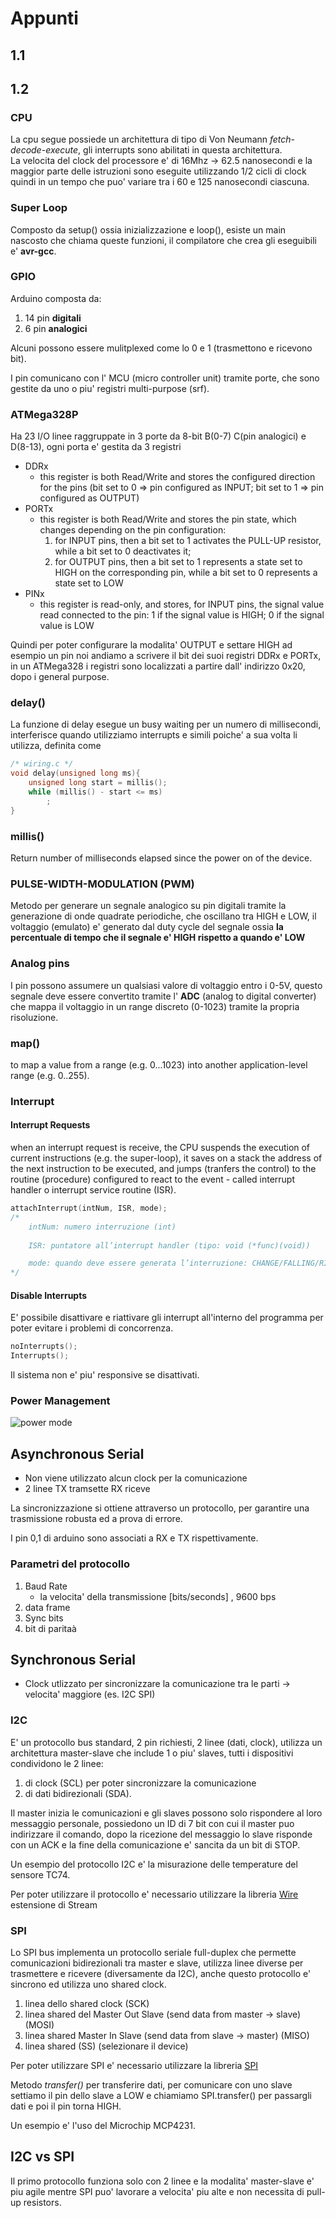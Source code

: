 # Appunti

## 1.1

## 1.2

### CPU

La cpu segue possiede un architettura di tipo di Von Neumann _fetch-decode-execute_, gli interrupts sono abilitati in questa architettura.  
La velocita del clock del processore e' di 16Mhz -> 62.5 nanosecondi e la maggior parte delle istruzioni sono eseguite utilizzando 1/2 cicli di clock quindi in un tempo che puo' variare tra i 60 e 125 nanosecondi ciascuna.

### Super Loop

Composto da setup() ossia inizializzazione e loop(), esiste un main nascosto che chiama queste funzioni, il compilatore che crea gli eseguibili e' **avr-gcc**.

### GPIO

Arduino composta da:
  
  1. 14 pin **digitali**
  2. 6 pin **analogici**

Alcuni possono essere mulitplexed come lo 0 e 1 (trasmettono e ricevono bit).  

I pin comunicano con l' MCU (micro controller unit) tramite porte, che sono gestite da uno o piu' registri multi-purpose (srf).

### ATMega328P

Ha 23 I/O linee raggruppate in 3 porte da 8-bit B(0-7) C(pin analogici)  e D(8-13), ogni porta e' gestita da 3 registri

- DDRx
  - this register is both Read/Write and stores the configured direction for the pins (bit set to 0 => pin configured as INPUT; bit set to 1 => pin configured as OUTPUT)
- PORTx
  - this register is both Read/Write and stores the pin state, which changes depending on the pin configuration:
    1. for INPUT pins, then a bit set to 1 activates the PULL-UP resistor, while a bit set to 0 deactivates it;
    2. for OUTPUT pins, then a bit set to 1 represents a state set to HIGH on the corresponding pin, while a bit set to 0 represents a state set to LOW
- PINx
  - this register is read-only, and stores, for INPUT pins, the signal value read connected to the pin: 1 if the signal value is HIGH; 0 if the signal value is LOW

Quindi per poter configurare la modalita' OUTPUT e settare HIGH ad esempio un pin noi andiamo a scrivere il bit dei suoi registri DDRx e PORTx, in un ATMega328 i registri sono localizzati a partire dall' indirizzo 0x20, dopo i general purpose.

### delay()

La funzione di delay esegue un busy waiting per un numero di millisecondi, interferisce quando utilizziamo interrupts e simili poiche' a sua volta li utilizza, definita come

```cpp
/* wiring.c */
void delay(unsigned long ms){
    unsigned long start = millis();
    while (millis() - start <= ms)
        ;
}
```

### millis()

Return number of  milliseconds elapsed since the power on of the device.

### PULSE-WIDTH-MODULATION (PWM)

Metodo per generare un segnale analogico su pin digitali tramite la generazione di onde quadrate periodiche, che oscillano tra HIGH e LOW, il voltaggio (emulato) e' generato dal duty cycle del segnale ossia **la percentuale di tempo che il segnale e' HIGH rispetto a quando e' LOW**

### Analog pins

I pin possono assumere un qualsiasi valore di voltaggio entro i 0-5V, questo segnale deve essere convertito tramite l' **ADC** (analog to digital converter)    che mappa il voltaggio in un range discreto (0-1023) tramite la propria risoluzione.

### map()

to map a value from a range (e.g. 0...1023) into another application-level range (e.g. 0..255).

### Interrupt

#### Interrupt Requests

when an interrupt request is receive, the CPU suspends the execution of current instructions (e.g. the super-loop), it saves on a stack the address of the next instruction to be executed, and jumps (tranfers the control) to the routine (procedure) configured to react to the event - called interrupt handler o interrupt service routine (ISR).

```cpp
attachInterrupt(intNum, ISR, mode);
/*
    intNum: numero interruzione (int)
    
    ISR: puntatore all’interrupt handler (tipo: void (*func)(void))

    mode: quando deve essere generata l’interruzione: CHANGE/FALLING/RISING: ad ogni cambiamento, 1 -> 0, 0 -> 1 (logici) LOW/HIGH: quando è 0 o 1 (logici)
*/
```

#### Disable Interrupts

E' possibile disattivare e riattivare gli interrupt all'interno del programma per poter evitare i problemi di concorrenza.

```cpp
noInterrupts();
Interrupts();
```

Il sistema non e' piu' responsive se disattivati.

### Power Management

![power mode](https://i.imgur.com/iBfQrnw.png)

## Asynchronous Serial

- Non viene utilizzato alcun clock per la comunicazione
- 2 linee TX tramsette RX riceve

La sincronizzazione si ottiene attraverso un protocollo, per garantire una trasmissione robusta ed a prova di errore.

I pin 0,1 di arduino sono associati a RX e TX rispettivamente.

### Parametri del protocollo

1. Baud Rate
   - la velocita' della transmissione [bits/seconds] , 9600 bps
2. data frame
3. Sync bits
4. bit di paritaà

## Synchronous Serial

- Clock utlizzato per sincronizzare la comunicazione tra le parti -> velocita' maggiore (es. I2C SPI)

### I2C

E' un protocollo bus standard, 2 pin richiesti, 2 linee (dati, clock), utilizza un architettura master-slave che include 1 o piu' slaves, tutti i dispositivi condividono le 2 linee:

1. di clock (SCL) per poter sincronizzare la comunicazione
2. di dati bidirezionali (SDA).

Il master inizia le comunicazioni e gli slaves possono solo rispondere al loro messaggio personale, possiedono un ID di 7 bit con cui il master puo indirizzare il comando, dopo la ricezione del messaggio lo slave risponde con un ACK e la fine della comunicazione e' sancita da un bit di STOP.

Un esempio del protocollo I2C e' la misurazione delle temperature del sensore TC74.

Per poter utilizzare il protocollo e' necessario utilizzare la libreria [Wire](http://arduino.cc/en/Reference/Wire) estensione di Stream

### SPI

Lo SPI bus implementa un protocollo seriale full-duplex che permette comunicazioni bidirezionali tra master e slave, utilizza linee diverse per trasmettere e ricevere (diversamente da I2C), anche questo protocollo e' sincrono ed utilizza uno shared clock.

1. linea dello shared clock (SCK)
2. linea shared del Master Out Slave (send data from master -> slave) (MOSI)
3. linea shared Master In Slave (send data from slave -> master) (MISO)
4. linea shared (SS) (selezionare il device)

Per poter utilizzare SPI e' necessario utilizzare la libreria [SPI](https://www.arduino.cc/en/Reference/SPI)

Metodo _transfer()_ per transferire dati, per comunicare con uno slave settiamo il pin dello slave a LOW e chiamiamo SPI.transfer() per passargli dati e poi il pin torna HIGH.

Un esempio e' l'uso del Microchip MCP4231.

## I2C vs SPI

Il primo protocollo funziona solo con 2 linee e la modalita' master-slave e' piu agile mentre SPI puo' lavorare a velocita' piu alte e non necessita di pull-up resistors.
